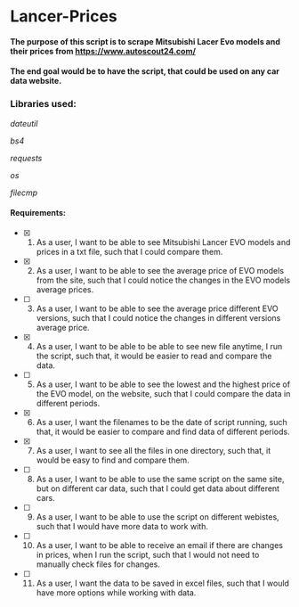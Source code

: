 ﻿# Lancer-Prices

#### The purpose of this script is to scrape Mitsubishi Lacer Evo models and their prices from https://www.autoscout24.com/
#### The end goal would be to have the script, that could be used on any car data website.

### Libraries used:
_dateutil_

_bs4_

_requests_

_os_

_filecmp_

#### Requirements:
- [x] 1. As a user, I want to be able to see Mitsubishi Lancer EVO models and prices in a txt file, such that I could compare them.
- [x] 2. As a user, I want to be able to see the average price of EVO models from the site, such that I could notice the changes in the EVO models average prices.
- [ ] 3. As a user, I want to be able to see the average price different EVO versions, such that I could notice the changes in different versions average price.
- [x] 4. As a user, I want to be able to be able to see new file anytime, I run the script, such that, it would be easier to read and compare the data.
- [ ] 5. As a user, I want to be able to see the lowest and the highest price of the EVO model, on the website, such that I could compare the data in different periods.
- [x] 6. As a user, I want the filenames to be the date of script running, such that, it would be easier to compare and find data of different periods.
- [x] 7. As a user, I want to see all the files in one directory, such that, it would be easy to find and compare them.
- [ ] 8. As a user, I want to be able to use the same script on the same site, but on different car data, such that I could get data about different cars.
- [ ] 9. As a user, I want to be able to use the script on different webistes, such that I would have more data to work with.
- [ ] 10. As a user, I want to be able to receive an email if there are changes in prices, when I run the script, such that I would not need to manually check files for changes.
- [ ] 11. As a user, I want the data to be saved in excel files, such that I would have more options while working with data.
